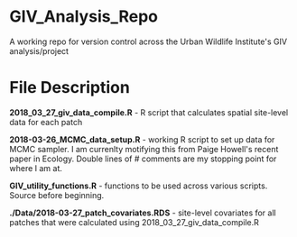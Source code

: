# GIV_Analysis_Repo
A working repo for version control across the Urban Wildlife Institute's GIV analysis/project

# File Description
**2018_03_27_giv_data_compile.R** - R script that calculates spatial site-level data for each patch

**2018-03-26_MCMC_data_setup.R** - working R script to set up data for MCMC sampler. I am currenlty motifying this from Paige Howell's recent paper in Ecology. Double lines of # comments are my stopping point for where I am at.

**GIV_utility_functions.R** - functions to be used across various scripts. Source before beginning.

**./Data/2018-03-27_patch_covariates.RDS** - site-level covariates for all patches that were calculated using 2018_03_27_giv_data_compile.R
